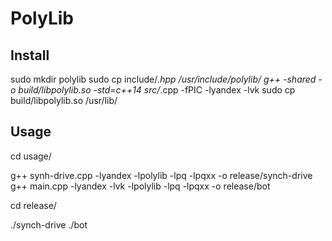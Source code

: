 # PolyLib

## Install

sudo mkdir polylib
sudo cp include/*.hpp /usr/include/polylib/
g++ -shared -o build/libpolylib.so -std=c++14 src/*.cpp -fPIC -lyandex -lvk
sudo cp build/libpolylib.so /usr/lib/

## Usage

cd usage/

g++ synh-drive.cpp -lyandex -lpolylib -lpq -lpqxx -o release/synch-drive
g++ main.cpp -lyandex -lvk -lpolylib -lpq -lpqxx -o release/bot

cd release/

./synch-drive
./bot
